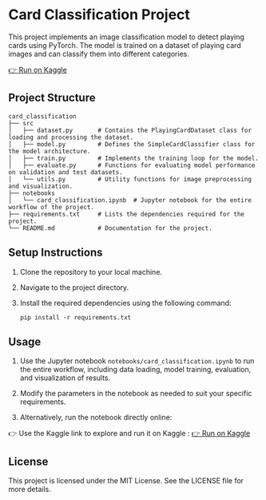 # Card Classification Project

This project implements an image classification model to detect playing cards using PyTorch. The model is trained on a dataset of playing card images and can classify them into different categories.

[👉 Run on Kaggle](https://www.kaggle.com/code/mounirassif/pytorch-card-classifier-accuracy-96)

## Project Structure

```
card_classification
├── src
│   ├── dataset.py       # Contains the PlayingCardDataset class for loading and processing the dataset.
│   ├── model.py         # Defines the SimpleCardClassifier class for the model architecture.
│   ├── train.py         # Implements the training loop for the model.
│   ├── evaluate.py      # Functions for evaluating model performance on validation and test datasets.
│   └── utils.py         # Utility functions for image preprocessing and visualization.
├── notebooks
│   └── card_classification.ipynb  # Jupyter notebook for the entire workflow of the project.
├── requirements.txt     # Lists the dependencies required for the project.
└── README.md            # Documentation for the project.
```

## Setup Instructions

1. Clone the repository to your local machine.
2. Navigate to the project directory.
3. Install the required dependencies using the following command:

   ```
   pip install -r requirements.txt
   ```

## Usage

1. Use the Jupyter notebook `notebooks/card_classification.ipynb` to run the entire workflow, including data loading, model training, evaluation, and visualization of results.
 
2. Modify the parameters in the notebook as needed to suit your specific requirements.
 
3. Alternatively, run the notebook directly online:

👉 Use the Kaggle link to explore and run it on Kaggle : [👉 Run on Kaggle](https://www.kaggle.com/code/mounirassif/pytorch-card-classifier-accuracy-96)

## License

This project is licensed under the MIT License. See the LICENSE file for more details.

